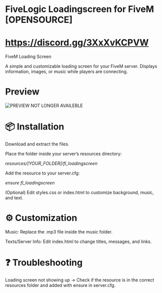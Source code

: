 # FiveLogic Loadingscreen for FiveM [OPENSOURCE]
# https://discord.gg/3XxXvKCPVW
FiveM Loading Screen

A simple and customizable loading screen for your FiveM server.
Displays information, images, or music while players are connecting.

# Preview
![PREVIEW NOT LONGER AVAILEBLE](https://i.ibb.co/fV3N7LRF/Screenshot-2025-08-15-231007.png)

# 📦 Installation

Download and extract the files.

Place the folder inside your server’s resources directory:


*resources/[YOUR_FOLDER]/fl_loadingscreen*



Add the resource to your server.cfg:


*ensure fl_loadingscreen*



(Optional) Edit styles.css or index.html to customize background, music, and text.


# ⚙️ Customization

Music: Replace the .mp3 file inside the music folder.

Texts/Server Info: Edit index.html to change titles, messages, and links.

# ❓ Troubleshooting

Loading screen not showing up
→ Check if the resource is in the correct resources folder and added with ensure in server.cfg.

